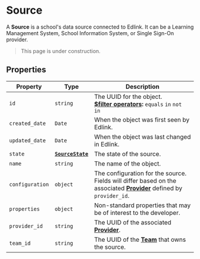 # Source
A **Source** is a school's data source connected to Edlink. It can be a Learning Management System, School Information System, or Single Sign-On provider.

> This page is under construction.

## Properties
| Property        | Type                                    | Description                                                                                                                     |
|-----------------|-----------------------------------------|---------------------------------------------------------------------------------------------------------------------------------|
| `id`            | `string`                                | The UUID for the object.<br/>**[$filter operators](../../../../guides/v2.0/filtering-results):** `equals` `in` `not in`         |
| `created_date`  | `Date`                                  | When the object was first seen by Edlink.                                                                                       |
| `updated_date`  | `Date`                                  | When the object was last changed in Edlink.                                                                                     |
| `state`         | **[`SourceState`](enums/source-state)** | The state of the source.                                                                                                        |
| `name`          | `string`                                | The name of the object.                                                                                                         |
| `configuration` | `object`                                | The configuration for the source. Fields will differ based on the associated **[Provider](provider)** defined by `provider_id`. |
| `properties`    | `object`                                | Non-standard properties that may be of interest to the developer.                                                               |
| `provider_id`   | `string`                                | The UUID of the associated **[Provider](provider)**.                                                                            |
| `team_id`       | `string`                                | The UUID of the **[Team](team)** that owns the source.                                                                          |
